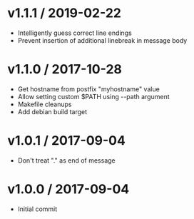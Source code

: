 v1.1.1 / 2019-02-22
===================

  * Intelligently guess correct line endings
  * Prevent insertion of additional linebreak in message body

v1.1.0 / 2017-10-28
===================

  * Get hostname from postfix "myhostname" value
  * Allow setting custom $PATH using --path argument
  * Makefile cleanups
  * Add debian build target

v1.0.1 / 2017-09-04
===================

  * Don't treat "." as end of message

v1.0.0 / 2017-09-04
===================

  * Initial commit
